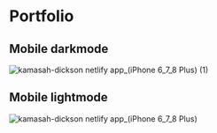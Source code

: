 # Portfolio


## Mobile darkmode
![kamasah-dickson netlify app_(iPhone 6_7_8 Plus) (1)](https://github.com/Kamasah-Dickson/Port-folio/assets/86136379/7053afd1-b564-4f56-84a8-486ddf05d28a)

## Mobile lightmode
![kamasah-dickson netlify app_(iPhone 6_7_8 Plus)](https://github.com/Kamasah-Dickson/Port-folio/assets/86136379/76bd2d89-ad68-4d63-91f7-6274ae72bf25)
